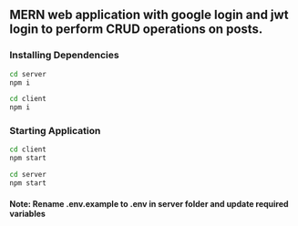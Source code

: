 ## MERN web application with google login and jwt login to perform CRUD operations on posts.

### Installing Dependencies

```sh
cd server
npm i
```

```sh
cd client
npm i
```

### Starting Application

```sh
cd client
npm start
```

```sh
cd server
npm start
```

#### **Note: Rename .env.example to .env in server folder and update required variables**